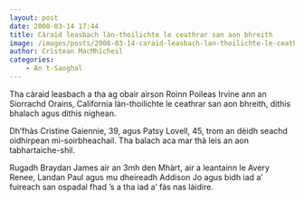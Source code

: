 ```yaml
---
layout: post
date: 2008-03-14 17:44
title: Càraid leasbach làn-thoilichte le ceathrar san aon bhreith
image: /images/posts/2008-03-14-caraid-leasbach-lan-thoilichte-le-ceathrar-san-aon-bhreith.webp
author: Crìstean MacMhìcheil
categories:
    - An t-Saoghal
---
```


Tha càraid leasbach a tha ag obair airson Roinn Poileas Irvine ann an Siorrachd Orains, California làn-thoilichte le ceathrar san aon bhreith, dithis bhalach agus dithis nighean.

Dh’fhàs Cristine Gaiennie, 39, agus Patsy Lovell, 45, trom an dèidh seachd oidhirpean mì-soirbheachail. Tha balach aca mar thà leis an aon tabhartaiche-shìl.

Rugadh Braydan James air an 3mh den Mhàrt, air a leantainn le Avery Renee, Landan Paul agus mu dheireadh Addison Jo agus bidh iad a’ fuireach san ospadal fhad ’s a tha iad a’ fàs nas làidire.
